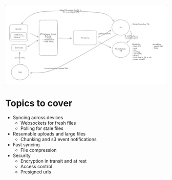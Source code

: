 ![Dropbox](images/dropbox.png)

# Topics to cover
- Syncing across devices
  - Websockets for fresh files
  - Polling for stale files
- Resumable uploads and large files
  - Chunking and s3 event notifications
- Fast syncing
  - File compression
- Security
  - Encryption in transit and at rest
  - Access control
  - Presigned urls
